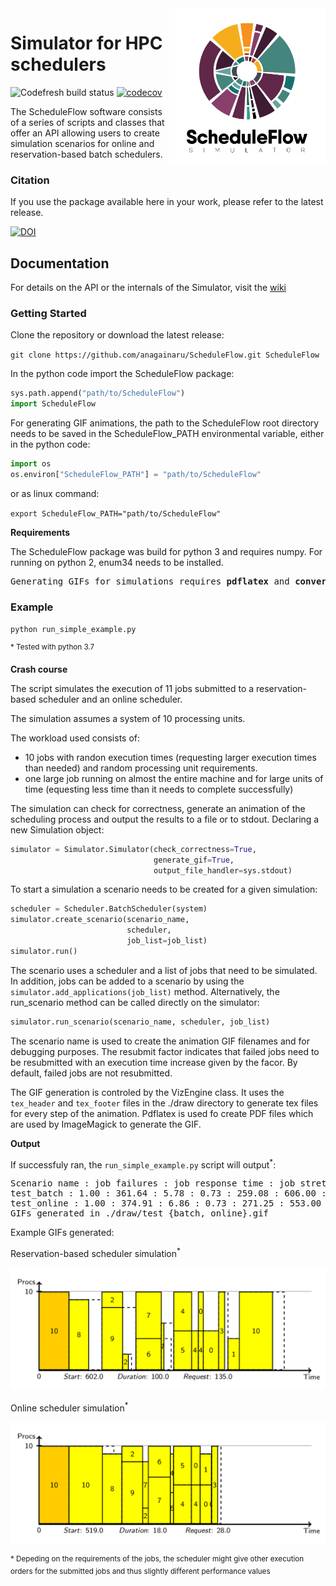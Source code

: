 
<img src="./docs/logo.png" align="right" alt="Logo" width="250"/>

# Simulator for HPC schedulers

![Codefresh build status](https://g.codefresh.io/api/badges/pipeline/anagainaru_marketplace/anagainaru%2FScheduleFlow%2FScheduleFlow?branch=master&key=eyJhbGciOiJIUzI1NiJ9.NWNhN2U1ZWJjMGZmNGFhM2Q4N2ZhOThl.QvetofY-BjCzTRlUTShnmtZIYGiAGByySEglj9BIIbs&type=cf-1)
[![codecov](https://codecov.io/gh/anagainaru/SchedulerSimulator/branch/master/graph/badge.svg)](https://codecov.io/gh/anagainaru/SchedulerSimulator)

The ScheduleFlow software consists of a series of scripts and classes that offer an API allowing users to create simulation scenarios for online and reservation-based batch schedulers.

### Citation

If you use the package available here in your work, please refer to the latest release. 

[![DOI](https://zenodo.org/badge/179132255.svg)](https://zenodo.org/badge/latestdoi/179132255)

## Documentation

For details on the API or the internals of the Simulator, visit the [wiki](https://github.com/anagainaru/SchedulerSimulator/wiki)

### Getting Started

Clone the repository or download the latest release:

`git clone https://github.com/anagainaru/ScheduleFlow.git ScheduleFlow`

In the python code import the ScheduleFlow package:
```python
sys.path.append("path/to/ScheduleFlow")
import ScheduleFlow
```

For generating GIF animations, the path to the ScheduleFlow root directory needs to be saved in the ScheduleFlow_PATH environmental variable, either in the python code:
```python
import os
os.environ["ScheduleFlow_PATH"] = "path/to/ScheduleFlow"
```
or as linux command:

`export ScheduleFlow_PATH="path/to/ScheduleFlow" `

**Requirements** 

The ScheduleFlow package was build for python 3 and requires numpy. For running on python 2, enum34 needs to be installed.

<pre>
Generating GIFs for simulations requires <b>pdflatex</b> and <b>convert</b> from ImageMagick.
</pre>


### Example

`python run_simple_example.py`

<sup>* Tested with python 3.7</sup>

**Crash course**

The script simulates the execution of 11 jobs submitted to 
a reservation-based scheduler and an online scheduler.

The simulation assumes a system of 10 processing units.

The workload used consists of:

- 10 jobs with randon execution times
  (requesting larger execution times than needed) and random
  processing unit requirements. 
- one large job running on almost the entire machine and for
  large units of time (equesting less time than it needs to 
  complete successfully)

The simulation can check for correctness, generate an animation
of the scheduling process and output the results to a file or 
to stdout. Declaring a new Simulation object:

```python
simulator = Simulator.Simulator(check_correctness=True,
                                generate_gif=True,
                                output_file_handler=sys.stdout)

```

To start a simulation a scenario needs to be created for a 
given simulation:

```python
scheduler = Scheduler.BatchScheduler(system)
simulator.create_scenario(scenario_name,
                          scheduler,
                          job_list=job_list)
simulator.run()
```

The scenario uses a scheduler and a list of jobs that need to be
simulated. In addition, jobs can be added to a scenario by using
the `simulator.add_applications(job_list)` method. Alternatively,
the run_scenario method can be called directly on the simulator:

```python
simulator.run_scenario(scenario_name, scheduler, job_list)
```

The scenario name is used to create the animation GIF filenames
and for debugging purposes. The resubmit factor indicates that 
failed jobs need to be resubmitted with an execution time increase
given by the facor. By default, failed jobs are not resubmitted.

The GIF generation is controled by the VizEngine class. It uses the
`tex_header` and `tex_footer` files in the ./draw directory to 
generate tex files for every step of the animation. Pdflatex is used
fo create PDF files which are used by ImageMagick to generate the GIF.

**Output**

If successfuly ran, the `run_simple_example.py` script will output<sup>*</sup>:

<pre>
Scenario name : job failures : job response time : job stretch : job utilization : job wait time : system makespan : system utilization :
test_batch : 1.00 : 361.64 : 5.78 : 0.73 : 259.08 : 606.00 : 0.67 :
test_online : 1.00 : 374.91 : 6.86 : 0.73 : 271.25 : 553.00 : 0.74 :
GIFs generated in ./draw/test_{batch, online}.gif
</pre>

Example GIFs generated:

Reservation-based scheduler simulation<sup>*</sup>

![Batch scheduler](./docs/batch.png)

Online scheduler simulation<sup>*</sup>

![Online scheduler](./docs/online.png)

<sup>* Depeding on the requirements of the jobs, the scheduler might give
other execution orders for the submitted jobs and thus slightly different performance values</sup>

